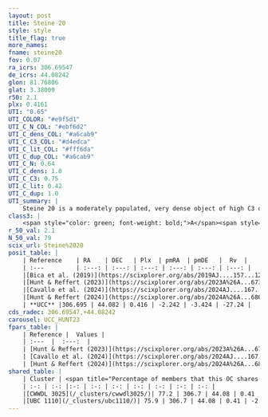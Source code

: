 ```yaml
---
layout: post
title: Steine 20
style: style
title_flag: true
more_names: 
fname: steine20
fov: 0.07
ra_icrs: 306.69547
de_icrs: 44.08242
glon: 81.76806
glat: 3.38009
r50: 2.1
plx: 0.4161
UTI: "0.65"
UTI_COLOR: "#e9f5d1"
UTI_C_N_COL: "#ebf6d2"
UTI_C_dens_COL: "#a6cab9"
UTI_C_C3_COL: "#d4edca"
UTI_C_lit_COL: "#fff6da"
UTI_C_dup_COL: "#a6cab9"
UTI_C_N: 0.64
UTI_C_dens: 1.0
UTI_C_C3: 0.75
UTI_C_lit: 0.42
UTI_C_dup: 1.0
UTI_summary: |
    Steine 20 is a moderately populated, very dense object of high C3 quality. It is poorly studied in the literature. This object shares a large percentage of members with 2 later reported entries.
class3: |
    <span style="color: green; font-weight: bold;">A</span><span style="color: #FFC300; font-weight: bold;">B</span>
r_50_val: 2.1
N_50_val: 79
scix_url: Steine%2020
posit_table: |
    | Reference    | RA    | DEC   | Plx  | pmRA  | pmDE   |  Rv  |
    | :---         | :---: | :---: | :---: | :---: | :---: | :---: |
    |[Bica et al. (2019)](https://scixplorer.org/abs/2019AJ....157...12B) | 306.671 | 44.085 | -- | -- | -- | -- |
    |[Hunt & Reffert (2023)](https://scixplorer.org/abs/2023A%26A...673A.114H) | 306.694 | 44.08 | 0.402 | -2.244 | -3.414 | -27.247 |
    |[Cavallo et al. (2024)](https://scixplorer.org/abs/2024AJ....167...12C) | 306.698 | 44.088 | 0.406 | -- | -- | -- |
    |[Hunt & Reffert (2024)](https://scixplorer.org/abs/2024A%26A...686A..42H) | 306.694 | 44.08 | 0.402 | -2.244 | -3.414 | -27.247 |
    | **UCC** |306.695 | 44.082 | 0.416 | -2.242 | -3.424 | -27.24 | 
cds_radec: 306.69547,+44.08242
carousel: UCC_HUNT23
fpars_table: |
    | Reference |  Values |
    | :---  |  :---:  |
    | [Hunt & Reffert (2023)](https://scixplorer.org/abs/2023A%26A...673A.114H) | `AV50=4.297, diffAV50=2.474, MOD50=11.792, logAge50=7.604` |
    | [Cavallo et al. (2024)](https://scixplorer.org/abs/2024AJ....167...12C) | `AV50=4.02, dMod50=11.29, logAge50=8.23, [Fe/H]50=0.46` |
    | [Hunt & Reffert (2024)](https://scixplorer.org/abs/2024A%26A...686A..42H) | `MassJ=713.680` |
shared_table: |
    | Cluster | <span title="Percentage of members that this OC shares with the ones listed">%</span>   | RA   | DEC   | Plx   | pmRA  | pmDE  | Rv | UTI |
    | :-: | :-: |:-: | :-: | :-: | :-: | :-: | :-: | :-: |
    |[CWWDL 3025](/_clusters/cwwdl3025/)| 77.2 | 306.7 | 44.08 | 0.41 | -2.24 | -3.42 | -27.24 |0.0 |
    |[UBC 1110](/_clusters/ubc1110/)| 75.9 | 306.7 | 44.08 | 0.41 | -2.25 | -3.42 | -27.24 |0.0 |
---
```

